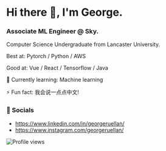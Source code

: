 # Hi there 👋, I'm George.
### Associate ML Engineer @ Sky.
Computer Science Undergraduate from Lancaster University.

Best at: Pytorch / Python / AWS 

Good at: Vue / React / Tensorflow / Java 

🌱 Currently learning: Machine learning

⚡ Fun fact: 我会说一点点中文!

### 📢 Socials
- https://www.linkedin.com/in/georgeruellan/
- https://www.instagram.com/georgeruellan/

<!--![Github stats](https://github-readme-stats.vercel.app/api?username=gruellan&show_icons=true) -->

![Profile views](https://hitcounter.pythonanywhere.com/count/tag.svg?url=https%3A%2F%2Fgithub.com%2Fgruellan)
